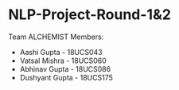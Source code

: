 # NLP-Project-Round-1&2
Team ALCHEMIST
Members: 

<ul>
<li>Aashi Gupta - 18UCS043</li>
<li>Vatsal Mishra - 18UCS060</li>
<li>Abhinav Gupta - 18UCS086</li>
<li>Dushyant Gupta - 18UCS175</li>
</ul>




